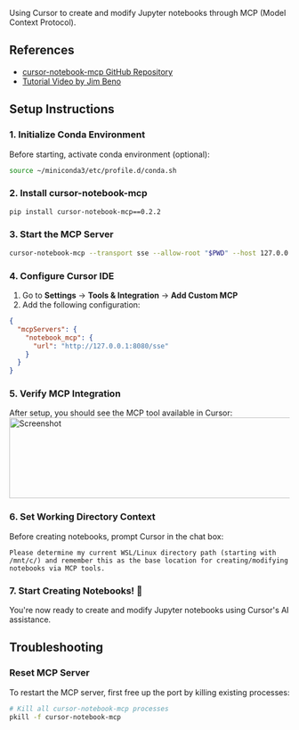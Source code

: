 Using Cursor to create and modify Jupyter notebooks through MCP (Model Context Protocol).

## References
- [cursor-notebook-mcp GitHub Repository](https://github.com/jbeno/cursor-notebook-mcp)
- [Tutorial Video by Jim Beno](https://www.youtube.com/watch?v=VOVMH-tle14&ab_channel=JimBeno)

## Setup Instructions

### 1. Initialize Conda Environment
Before starting, activate conda environment (optional):
```bash
source ~/miniconda3/etc/profile.d/conda.sh
```

### 2. Install cursor-notebook-mcp
```bash
pip install cursor-notebook-mcp==0.2.2
```

### 3. Start the MCP Server
```bash
cursor-notebook-mcp --transport sse --allow-root "$PWD" --host 127.0.0.1 --port 8080
```

### 4. Configure Cursor IDE
1. Go to **Settings** → **Tools & Integration** → **Add Custom MCP**
2. Add the following configuration:
```json
{
  "mcpServers": {
    "notebook_mcp": {
      "url": "http://127.0.0.1:8080/sse"
    }
  }
}
```

### 5. Verify MCP Integration
After setup, you should see the MCP tool available in Cursor:
<img width="513" height="145" alt="Screenshot" src="https://github.com/user-attachments/assets/b1abecda-2c64-4b36-ae6e-54328fa3ccf6" />

### 6. Set Working Directory Context
Before creating notebooks, prompt Cursor in the chat box:
```
Please determine my current WSL/Linux directory path (starting with /mnt/c/) and remember this as the base location for creating/modifying notebooks via MCP tools.
```

### 7. Start Creating Notebooks! 🚀
You're now ready to create and modify Jupyter notebooks using Cursor's AI assistance.


## Troubleshooting

### Reset MCP Server
To restart the MCP server, first free up the port by killing existing processes:
```bash
# Kill all cursor-notebook-mcp processes
pkill -f cursor-notebook-mcp
